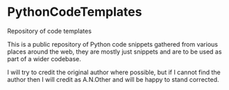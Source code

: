# PythonCodeTemplates
Repository of code templates

This is a public repository of Python code snippets gathered from various places around the web, they are mostly just snippets and are to be used as part of a wider codebase.

I will try to credit the original author where possible, but if I cannot find the author then I will credit as A.N.Other and will be happy to stand corrected.

